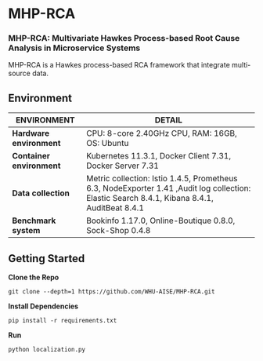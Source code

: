 # MHP-RCA

### MHP-RCA: Multivariate Hawkes Process-based Root Cause Analysis in Microservice Systems

MHP-RCA is a Hawkes process-based RCA framework that integrate multi-source data.

## Environment
|ENVIRONMENT               |DETAIL                                                                                                                                             |
|---------------------------|----------------------------------------------------------------------------------------------------------------------------------------------------|
| **Hardware environment**  | CPU: 8-core 2.40GHz CPU, RAM: 16GB, OS: Ubuntu                                                                                                     |
| **Container environment** | Kubernetes 11.3.1, Docker Client 7.31, Docker Server 7.31                                                                                          |
| **Data collection**       | Metric collection: Istio 1.4.5, Prometheus 6.3, NodeExporter 1.41 ,Audit log collection: Elastic Search 8.4.1, Kibana 8.4.1, AuditBeat 8.4.1 |
| **Benchmark system**      | Bookinfo 1.17.0, Online-Boutique 0.8.0, Sock-Shop 0.4.8                                                                                            |

## Getting Started

**Clone the Repo**

```
git clone --depth=1 https://github.com/WHU-AISE/MHP-RCA.git
```

**Install Dependencies**

```
pip install -r requirements.txt
```

**Run**

```
python localization.py
```

